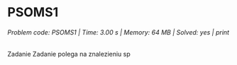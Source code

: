 # PSOMS1
###### Problem code: PSOMS1 \| Time: 3.00 s \| Memory: 64 MB \| Solved: yes \| print

Zadanie
Zadanie polega na znalezieniu sp
